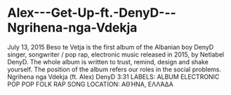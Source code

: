 # Alex---Get-Up-ft.-DenyD---Ngrihena-nga-Vdekja
July 13, 2015
Beso te Vetja is the first album of the Albanian boy DenyD  singer, songwriter / pop rap, electronic music released in 2015, 
by Netlabel DenyD. The whole album is written to trust, remind, design and shake yourself. 
The position of the album refers our roles in the social problems.
   Ngrihena nga Vdekja (ft. Alex)               DenyD                        3:31
   LABELS: ALBUM ELECTRONIC POP POP FOLK RAP SONG
LOCATION: ΑΘΉΝΑ, ΕΛΛΆΔΑ
